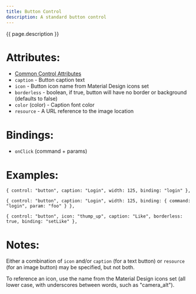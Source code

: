 ```yaml
---
title: Button Control
description: A standard button control
---
```


{{ page.description }}

# Attributes:

* [Common Control Attributes](common)
* `caption` - Button caption text
* `icon` - Button icon name from Material Design icons set
* `borderless` - boolean, if true, button will have no border or background (defaults to false)
* `color` (color) - Caption font color
* `resource` - A URL reference to the image location

# Bindings:

* `onClick` (command + params)

# Examples:

```
{ control: "button", caption: "Login", width: 125, binding: "login" },
```

```
{ control: "button", caption: "Login", width: 125, binding: { command: "login", param: "foo" } },
```

```
{ control: "button", icon: "thump_up", caption: "Like", borderless: true, binding: "setLike" },
```

# Notes:

Either a combination of `icon` and/or `caption` (for a text button) or `resource` (for an image button) may be specified, but not both.

To reference an icon, use the name from the Material Design icons set (all lower case, with underscores between words, such as "camera_alt").
